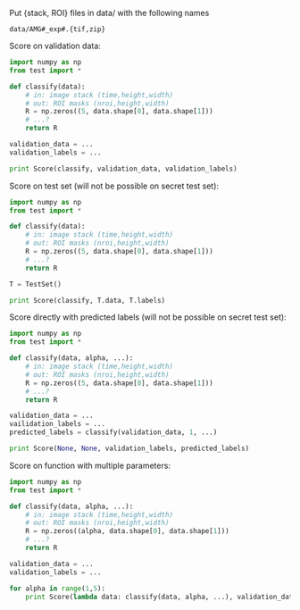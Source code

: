 Put {stack, ROI} files in data/ with the following names

```
data/AMG#_exp#.{tif,zip}
```

Score on validation data:

```python
import numpy as np
from test import *

def classify(data):
    # in: image stack (time,height,width)
    # out: ROI masks (nroi,height,width)
    R = np.zeros((5, data.shape[0], data.shape[1]))
    # ...?
    return R

validation_data = ...
validation_labels = ...

print Score(classify, validation_data, validation_labels)
```

Score on test set (will not be possible on secret test set):

```python
import numpy as np
from test import *

def classify(data):
    # in: image stack (time,height,width)
    # out: ROI masks (nroi,height,width)
    R = np.zeros((5, data.shape[0], data.shape[1]))
    # ...?
    return R

T = TestSet()

print Score(classify, T.data, T.labels)
```

Score directly with predicted labels (will not be possible on secret test set):

```python
import numpy as np
from test import *

def classify(data, alpha, ...):
    # in: image stack (time,height,width)
    # out: ROI masks (nroi,height,width)
    R = np.zeros((5, data.shape[0], data.shape[1]))
    # ...?
    return R

validation_data = ...
vailidation_labels = ...
predicted_labels = classify(validation_data, 1, ...)

print Score(None, None, validation_labels, predicted_labels)
```

Score on function with multiple parameters:

```python
import numpy as np
from test import *

def classify(data, alpha, ...):
    # in: image stack (time,height,width)
    # out: ROI masks (nroi,height,width)
    R = np.zeros((alpha, data.shape[0], data.shape[1]))
    # ...?
    return R

validation_data = ...
validation_labels = ...

for alpha in range(1,5):
    print Score(lambda data: classify(data, alpha, ...), validation_data, validation_labels)
```
